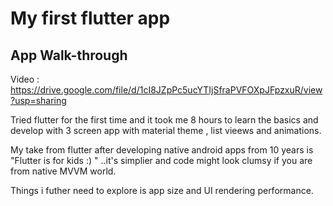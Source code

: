 # My first flutter app



## App Walk-through

Video : https://drive.google.com/file/d/1cI8JZpPc5ucYTIjSfraPVFOXpJFpzxuR/view?usp=sharing




Tried flutter for the first time and it took me 8 hours to learn the basics and develop with 3 screen app with material theme , list vieews and animations. 

My take from flutter after developing native android apps from 10 years is "Flutter is for kids :) " ..it's simplier and code might look clumsy if you are from native MVVM world.

Things i futher need to explore is app size and UI rendering performance. 
